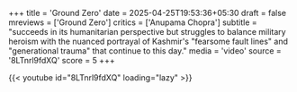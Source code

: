 +++
title = 'Ground Zero'
date = 2025-04-25T19:53:36+05:30
draft = false
mreviews = ['Ground Zero']
critics = ['Anupama Chopra']
subtitle = "succeeds in its humanitarian perspective but struggles to balance military heroism with the nuanced portrayal of Kashmir's \"fearsome fault lines\" and \"generational trauma\" that continue to this day."
media = 'video'
source = '8LTnrl9fdXQ'
score = 5
+++

{{< youtube id="8LTnrl9fdXQ" loading="lazy" >}}

